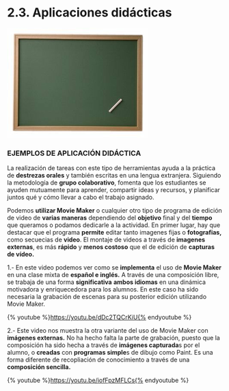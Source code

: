 # 2.3. Aplicaciones didácticas


![Fig 3.13 www.opendeco.es Licencia Creative Commons](img/aplicacion_didactica.jpg)




### EJEMPLOS DE APLICACIÓN DIDÁCTICA

La realización de tareas con este tipo de herramientas ayuda a la práctica de **destrezas orales** y también escritas en una lengua extranjera. Siguiendo la metodología de **grupo colaborativo**, fomenta que los estudiantes se ayuden mutuamente para aprender, compartir ideas y recursos, y planificar juntos qué y cómo llevar a cabo el trabajo asignado.

Podemos **utilizar Movie Maker** o cualquier otro tipo de programa de edición de video de **varias maneras** dependiendo del **objetivo** final y del **tiempo** que queramos o podamos dedicarle a la actividad. En primer lugar, hay que destacar que el programa **permite** editar tanto imagenes fijas o **fotografias,** como secuecias de **video**. El montaje de videos a través de **imagenes externas**, es más **rápido** y **menos costoso** que el de edición de **capturas de vídeo.**

1.- En este video podemos ver como se **implementa** el uso de **Movie Maker** en una clase mixta de **español e inglés.** A través de una composición libre, se trabaja de una forma **significativa** **ambos idiomas** en una dinámica motivadora y enriquecedora para los alumnos. En este caso ha sido necesaria la grabación de escenas para su posterior edición utilizando Movie Maker.

{% youtube %}https://youtu.be/dDc2TQCrKiU{% endyoutube %}

2.- Este video nos muestra la otra variante del uso de Movie Maker con **imágenes externas.** No ha hecho falta la parte de grabación, puesto que la composición ha sido hecha a través de **imágenes capturada**s por el alumno, o **creadas** con **programas simple**s de dibujo como Paint. Es una forma diferente de recopliación de conocimiento a través de una **composición sencilla.**

{% youtube %}https://youtu.be/iofFpzMFLCs{% endyoutube %}
